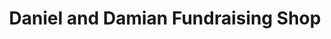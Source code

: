 ---
title: "Daniel and Damian Fundraising Shop"
url: /blackpool/daniel-and-damian-fundraising-shop/
shop: variety store
---